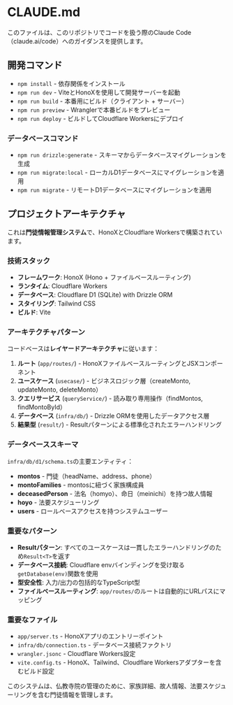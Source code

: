 # CLAUDE.md

このファイルは、このリポジトリでコードを扱う際のClaude Code（claude.ai/code）へのガイダンスを提供します。

## 開発コマンド

- `npm install` - 依存関係をインストール
- `npm run dev` - ViteとHonoXを使用して開発サーバーを起動
- `npm run build` - 本番用にビルド（クライアント + サーバー）
- `npm run preview` - Wranglerで本番ビルドをプレビュー
- `npm run deploy` - ビルドしてCloudflare Workersにデプロイ

### データベースコマンド

- `npm run drizzle:generate` - スキーマからデータベースマイグレーションを生成
- `npm run migrate:local` - ローカルD1データベースにマイグレーションを適用
- `npm run migrate` - リモートD1データベースにマイグレーションを適用

## プロジェクトアーキテクチャ

これは**門徒情報管理システム**で、HonoXとCloudflare Workersで構築されています。

### 技術スタック
- **フレームワーク**: HonoX (Hono + ファイルベースルーティング)
- **ランタイム**: Cloudflare Workers
- **データベース**: Cloudflare D1 (SQLite) with Drizzle ORM
- **スタイリング**: Tailwind CSS
- **ビルド**: Vite

### アーキテクチャパターン
コードベースは**レイヤードアーキテクチャ**に従います：

1. **ルート** (`app/routes/`) - HonoXファイルベースルーティングとJSXコンポーネント
2. **ユースケース** (`usecase/`) - ビジネスロジック層（createMonto, updateMonto, deleteMonto）
3. **クエリサービス** (`queryService/`) - 読み取り専用操作（findMontos, findMontoById）
4. **データベース** (`infra/db/`) - Drizzle ORMを使用したデータアクセス層
5. **結果型** (`result/`) - Result<T>パターンによる標準化されたエラーハンドリング

### データベーススキーマ
`infra/db/d1/schema.ts`の主要エンティティ：
- **montos** - 門徒（headName、address、phone）
- **montoFamilies** - montosに紐づく家族構成員
- **deceasedPerson** - 法名（homyo）、命日（meinichi）を持つ故人情報
- **hoyo** - 法要スケジューリング
- **users** - ロールベースアクセスを持つシステムユーザー

### 重要なパターン
- **Resultパターン**: すべてのユースケースは一貫したエラーハンドリングのため`Result<T>`を返す
- **データベース接続**: Cloudflare envバインディングを受け取る`getDatabase(env)`関数を使用
- **型安全性**: 入力/出力の包括的なTypeScript型
- **ファイルベースルーティング**: `app/routes/`のルートは自動的にURLパスにマッピング

### 重要なファイル
- `app/server.ts` - HonoXアプリのエントリーポイント
- `infra/db/connection.ts` - データベース接続ファクトリ
- `wrangler.jsonc` - Cloudflare Workers設定
- `vite.config.ts` - HonoX、Tailwind、Cloudflare Workersアダプターを含むビルド設定

このシステムは、仏教寺院の管理のために、家族詳細、故人情報、法要スケジューリングを含む門徒情報を管理します。